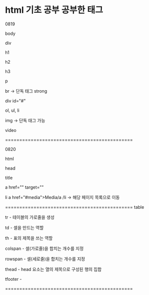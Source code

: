 html 기초 공부
공부한 태그
=============================================

0819

body

div

h1

h2

h3

p

br -> 단독 태그
strong

div id="#"

ol, ul, li

img -> 단독 태그 가능

video

=============================================

0820

html

head

title

a href="" target=""

li a href="#media">Media/a /li -> 해당 페이지 목록으로 이동

=============================================
table

tr - 테이블의 가로줄을 생성

td - 셀을 만드는 역할

th - 표의 제목을 쓰는 역할

colspan - 셀(가로줄)을 합치는 개수를 지정  

rowspan - 셀(세로줄)을 합치는 개수를 지정

thead - head 요소는 열의 제목으로 구성된 행의 집합

tfooter - 

 =============================================
